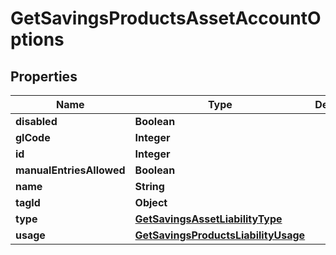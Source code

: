 

# GetSavingsProductsAssetAccountOptions


## Properties

| Name | Type | Description | Notes |
|------------ | ------------- | ------------- | -------------|
|**disabled** | **Boolean** |  |  [optional] |
|**glCode** | **Integer** |  |  [optional] |
|**id** | **Integer** |  |  [optional] |
|**manualEntriesAllowed** | **Boolean** |  |  [optional] |
|**name** | **String** |  |  [optional] |
|**tagId** | **Object** |  |  [optional] |
|**type** | [**GetSavingsAssetLiabilityType**](GetSavingsAssetLiabilityType.md) |  |  [optional] |
|**usage** | [**GetSavingsProductsLiabilityUsage**](GetSavingsProductsLiabilityUsage.md) |  |  [optional] |



